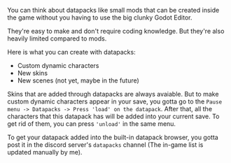 You can think about datapacks like small mods that can be created inside the game without you having to use the big clunky Godot Editor.

They're easy to make and don't require coding knowledge. But they're also heavily limited compared to mods.

Here is what you can create with datapacks:
- Custom dynamic characters
- New skins
- New scenes (not yet, maybe in the future)

Skins that are added through datapacks are always avaiable. But to make custom dynamic characters appear in your save, you gotta go to the `Pause menu -> Datapacks -> Press 'load' on the datapack`. After that, all the characters that this datapack has will be added into your current save. To get rid of them, you can press `'unload'` in the same menu.

To get your datapack added into the built-in datapack browser, you gotta post it in the discord server's `datapacks` channel (The in-game list is updated manually by me).